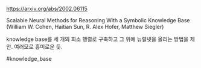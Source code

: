 https://arxiv.org/abs/2002.06115

Scalable Neural Methods for Reasoning With a Symbolic Knowledge Base (William W. Cohen, Haitian Sun, R. Alex Hofer, Matthew Siegler)

knowledge base를 세 개의 희소 행렬로 구축하고 그 위에 뉴럴넷을 올리는 방법을 제안. 여러모로 흥미로운 듯.

#knowledge_base